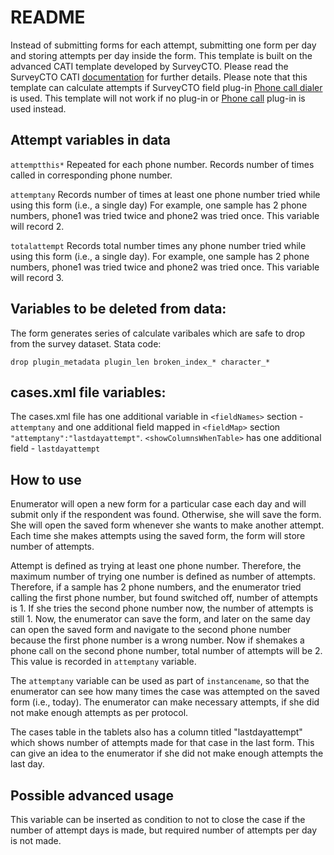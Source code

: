 # README
Instead of submitting forms for each attempt, submitting one form per day and storing attempts per day inside the form. This template is built on the advanced CATI template developed by SurveyCTO. Please read the SurveyCTO CATI [documentation](https://www.surveycto.com/blog/surveycto-cati/) for further details. Please note that this template can calculate attempts if SurveyCTO field plug-in [Phone call dialer](https://github.com/surveycto/phone-call-dialer/blob/master/README.md) is used. This template will not work if no plug-in or [Phone call](https://github.com/surveycto/phone-call/blob/master/README.md) plug-in is used instead.

## Attempt variables in data
`attemptthis*` Repeated for each phone number. Records number of times called in corresponding phone number.

`attemptany` Records number of times at least one phone number tried while using this form (i.e., a single day) For example, one sample has 2 phone numbers, phone1 was tried twice and phone2 was tried once. This variable will record 2.

`totalattempt` Records total number times any phone number tried while using this form (i.e., a single day). For example, one sample has 2 phone numbers, phone1 was tried twice and phone2 was tried once. This variable will record 3.


## Variables to be deleted from data:
The form generates series of calculate varibales which are safe to drop from the survey dataset.
Stata code: 

`drop plugin_metadata plugin_len broken_index_* character_*`


## cases.xml file variables:
The cases.xml file has one additional variable in `<fieldNames>` section - `attemptany` and one additional field mapped in `<fieldMap>` section `"attemptany":"lastdayattempt"`. `<showColumnsWhenTable>` has one additional field - `lastdayattempt`


## How to use
Enumerator will open a new form for a particular case each day and will submit only if the respondent was found. Otherwise, she will save the form. She will open the saved form whenever she wants to make another attempt. Each time she makes attempts using the saved form, the form will store number of attempts. 

Attempt is defined as trying at least one phone number. Therefore, the maximum number of trying one number is defined as number of attempts. Therefore, if a sample has 2 phone numbers, and the enumerator tried calling the first phone number, but found switched off, number of attempts is 1. If she tries the second phone number now, the number of attempts is still 1. Now, the enumerator can save the form, and later on the same day can open the saved form and navigate to the second phone number because the first phone number is a wrong number. Now if shemakes a phone call on the second phone number, total number of attempts will be 2. This value is recorded in `attemptany` variable.

The `attemptany` variable can be used as part of `instancename`, so that the enumerator can see how many times the case was attempted on the saved form (i.e., today). The enumerator can make necessary attempts, if she did not make enough attempts as per protocol.

The cases table in the tablets also has a column titled "lastdayattempt" which shows number of attempts made for that case in the last form. This can give an idea to the enumerator if she did not make enough attempts the last day.

 
## Possible advanced usage
This variable can be inserted as condition to not to close the case if the number of attempt days is made, but required number of attempts per day is not made. 